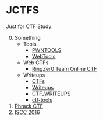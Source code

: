 # JCTFS
Just for CTF Study

0. Something
    - Tools
        - [PWNTOOLS](https://github.com/Gallopsled/pwntools)
        - [WebTools](./WebTools.md)
    - Web CTFs
        - [RingZer0 Team Online CTF](https://ringzer0team.com/)
    - Writeups
        - [CTFs](https://github.com/ctfs)
        - [Writeups](https://github.com/kitctf/writeups)
        - [CTF_WRITEUPS](https://github.com/smokeleeteveryday/CTF_WRITEUPS)
        - [ctf-tools](https://github.com/zardus/ctf-tools)
1. [Phrack CTF](./PhrackCTF)
2. [ISCC 2016](http://iscc.isclab.org.cn/)

